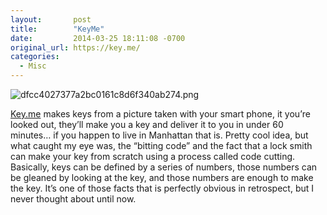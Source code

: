 ```yaml
---
layout:       post
title:        "KeyMe"
date:         2014-03-25 18:11:08 -0700
original_url: https://key.me/
categories:
  - Misc
---
```


  ![dfcc4027377a2bc0161c8d6f340ab274.png](/attachments/dfcc4027377a2bc0161c8d6f340ab274/image.png)  

  [Key.me](http://key.me)  makes keys from a picture taken with your smart phone, it you’re looked out, they’ll make you a key and deliver it to you in under 60 minutes… if you happen to live in Manhattan that is. Pretty cool idea, but what caught my eye was, the “bitting code” and the fact that a lock smith can make your key from scratch using a process called code cutting. Basically, keys can be defined by a series of numbers, those numbers can be gleaned by looking at the key, and those numbers are enough to make the key. It’s one of those facts that is perfectly obvious in retrospect, but I never thought about until now. 
